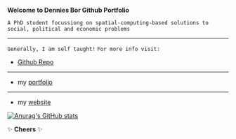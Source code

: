 **Welcome to Dennies Bor Github Portfolio**

`A PhD student focussiong on spatial-computing-based solutions to social, political and economic problems`
****
`Generally, I am self taught!`
`For more info visit:`

* [Github Repo](https://github.com/denniesbor?tab=repositories)
___
* my [portfolio](https://denniesbor.github.io)

___
* my [website](http://denniesbor.com)

[![Anurag's GitHub stats](https://github-readme-stats.vercel.app/api?username=denniesbor)](https://github.com/anuraghazra/github-readme-stats)


✨ **Cheers** ✨ 
